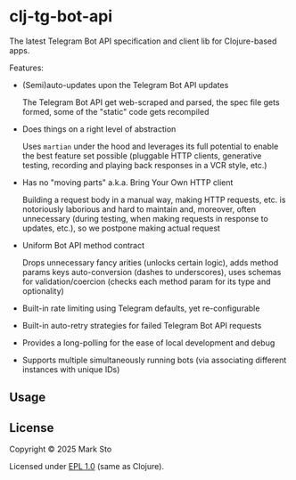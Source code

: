 # clj-tg-bot-api

The latest Telegram Bot API specification and client lib for Clojure-based apps.

Features:

- (Semi)auto-updates upon the Telegram Bot API updates

  The Telegram Bot API get web-scraped and parsed, the spec file gets formed, some of the "static" code gets recompiled

- Does things on a right level of abstraction

  Uses `martian` under the hood and leverages its full potential to enable the best feature set possible (pluggable HTTP clients, generative testing, recording and playing back responses in a VCR style, etc.)

- Has no "moving parts" a.k.a. Bring Your Own HTTP client

  Building a request body in a manual way, making HTTP requests, etc. is notoriously laborious and hard to maintain and, moreover, often unnecessary (during testing, when making requests in response to updates, etc.), so we postpone making actual request

- Uniform Bot API method contract

  Drops unnecessary fancy arities (unlocks certain logic), adds method params keys auto-conversion (dashes to underscores), uses schemas for validation/coercion (checks each method param for its type and optionality)

- Built-in rate limiting using Telegram defaults, yet re-configurable

- Built-in auto-retry strategies for failed Telegram Bot API requests

- Provides a long-polling for the ease of local development and debug

- Supports multiple simultaneously running bots (via associating different instances with unique IDs)

## Usage



## License

Copyright © 2025 Mark Sto

Licensed under [EPL 1.0](LICENSE) (same as Clojure).
